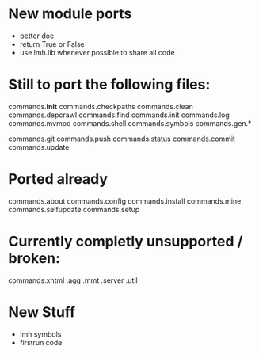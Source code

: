 # New module ports

* better doc
* return True or False
* use lmh.lib whenever possible to share all code

# Still to port the following files:

commands.__init__
commands.checkpaths
commands.clean
commands.depcrawl
commands.find
commands.init
commands.log
commands.mvmod
commands.shell
commands.symbols
commands.gen.*

commands.git
commands.push
commands.status
commands.commit
commands.update

# Ported already

commands.about
commands.config
commands.install
commands.mine
commands.selfupdate
commands.setup

# Currently completly unsupported / broken: 

commands.xhtml
.agg
.mmt
.server
.util

# New Stuff

* lmh symbols
* firstrun code